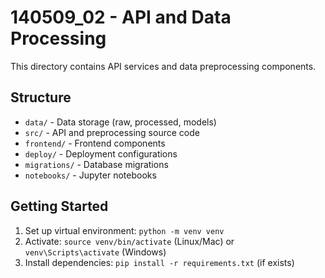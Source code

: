 # 140509_02 - API and Data Processing

This directory contains API services and data preprocessing components.

## Structure
- `data/` - Data storage (raw, processed, models)
- `src/` - API and preprocessing source code
- `frontend/` - Frontend components
- `deploy/` - Deployment configurations
- `migrations/` - Database migrations
- `notebooks/` - Jupyter notebooks

## Getting Started
1. Set up virtual environment: `python -m venv venv`
2. Activate: `source venv/bin/activate` (Linux/Mac) or `venv\Scripts\activate` (Windows)
3. Install dependencies: `pip install -r requirements.txt` (if exists)